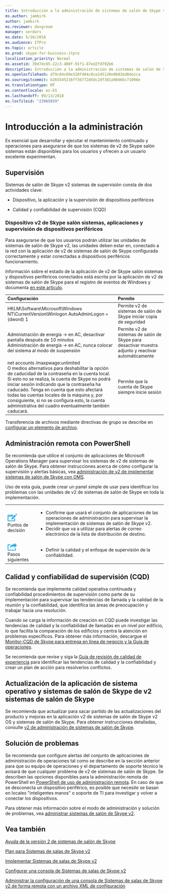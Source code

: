 ```yaml
---
title: Introducción a la administración de sistemas de salón de Skype v2
ms.author: jambirk
author: jambirk
ms.reviewer: davgroom
manager: serdars
ms.date: 5/10/2018
ms.audience: ITPro
ms.topic: article
ms.prod: skype-for-business-itpro
localization_priority: Normal
ms.assetid: 39d7dc65-22c3-400f-91f1-87ed2fd792b6
description: Introducción a la administración de sistemas de salón de Skype v2.
ms.openlocfilehash: d79c04c69e320f404c8ce245120e9b01bd8de1ca
ms.sourcegitcommit: b265545216ff36772d5dc2df381a9046bc71098e
ms.translationtype: MT
ms.contentlocale: es-ES
ms.lasthandoff: 09/13/2018
ms.locfileid: "23965659"
---
```

# <a name="management-overview"></a>Introducción a la administración 

Es esencial que desarrollar y ejecutar el mantenimiento continuado y operaciones para asegurarse de que los sistemas de v2 de Skype salón sistemas están disponibles para los usuarios y ofrecen a un usuario excelente experimentan. 

## <a name="monitoring"></a>Supervisión 

Sistemas de salón de Skype v2 sistemas de supervisión consta de dos actividades clave:

-  Dispositivo, la aplicación y la supervisión de dispositivos periféricos

-  Calidad y confiabilidad de supervisión (CQD)

### <a name="skype-room-systems-v2-device-application-and-peripheral-device-monitoring"></a>Dispositivo v2 de Skype salón sistemas, aplicaciones y supervisión de dispositivos periféricos

Para asegurarse de que los usuarios podrán utilizar las unidades de sistemas de salón de Skype v2, las unidades deben estar en, conectado a la red con la aplicación de v2 de sistemas de salón de Skype configurada correctamente y estar conectadas a dispositivos periféricos funcionamiento. 


Información sobre el estado de la aplicación de v2 de Skype salón sistemas y dispositivos periféricos conectados está escrita por la aplicación de v2 de sistemas de salón de Skype para el registro de eventos de Windows y documenta [en este artículo](oms.md#understand-the-log-entries). 

|**Configuración**|**Permite**|
|:-----|:-----|
|HKLM\Software\Microsoft\Windows NT\CurrentVersion\Winlogon AutoAdminLogon = (dword) 1  <br/> |Permite v2 de sistemas de salón de Skype iniciar copia de seguridad  <br/> |
|Administración de energía -\> en AC, desactivar pantalla después de 10 minutos  <br/> Administración de energía -\> en AC, nunca colocar del sistema al modo de suspensión  <br/> |Permite v2 de sistemas de salón de Skype para desactivar muestra adjunto y reactivar automáticamente  <br/> |
|net accounts /maxpwage:unlimited  <br/> O medios alternativos para deshabilitar la opción de caducidad de la contraseña en la cuenta local. Si esto no se realiza, la cuenta de Skype no podrá iniciar sesión indicando que la contraseña ha caducado. Tenga en cuenta que esto afectará todas las cuentas locales de la máquina y, por consiguiente, si no se configura esto, la cuenta administrativa del cuadro eventualmente también caducará.   <br/> |Permite que la cuenta de Skype siempre inicie sesión  <br/> |
   
Transferencia de archivos mediante directivas de grupo se describe en [configurar un elemento de archivo](https://technet.microsoft.com/en-us/library/cc772536%28v=ws.11%29.aspx).
  
## <a name="remote-management-using-powershell"></a>Administración remota con PowerShell
<a name="RemotePS"> </a>


Se recomienda que utilice el conjunto de aplicaciones de Microsoft Operations Manager para supervisar los sistemas de v2 de sistemas de salón de Skype. Para obtener instrucciones acerca de cómo configurar la supervisión y alertas básicas, vea [administración de v2 de implementar sistemas de salón de Skype con OMS](../../deploy/deploy-clients/with-oms.md). 

Uso de esta guía, puede crear un panel simple de usar para identificar los problemas con las unidades de v2 de sistemas de salón de Skype en toda la implementación. 

|    |     |
|-----------|------------|
|![](../../media/audio_conferencing_image7.png) <br/>Puntos de decisión|<ul><li>Confirme que usará el conjunto de aplicaciones de las operaciones de administración para supervisar la implementación de sistemas de salón de Skype v2.</li><li>Decidir que va a utilizar para alertas de correo electrónico de la lista de distribución de destino.</li></ul>|
|![](../../media/audio_conferencing_image9.png)<br/>Pasos siguientes|<ul><li>Definir la calidad y el enfoque de supervisión de la confiabilidad.</li></ul>|

## <a name="quality-and-reliability-monitoring-cqd"></a>Calidad y confiabilidad de supervisión (CQD)

Se recomienda que implemente calidad operativa continuada y confiabilidad procedimientos de supervisión como parte de su implementación para supervisar las tendencias de llamada y la calidad de la reunión y la confiabilidad, que identifica las áreas de preocupación y trabajar hacia una resolución. 

Cuando se carga la información de creación en CQD puede investigar las tendencias de calidad y la confiabilidad de llamadas en un nivel por edificio, lo que facilita la comparación de los edificios y centra la atención en problemas específicos. Para obtener más información, descargue el [Monitor-CQD de Skype para entrega en línea de negocio y la Guía de operaciones](https://myadvisor.fasttrack.microsoft.com/CloudVoice/Downloads?SelectedIDs=6_2_0_15). 

Se recomienda que revise y siga la [Guía de revisión de calidad de experiencia](https://aka.ms/qerguide) para identificar las tendencias de calidad y la confiabilidad y crear un plan de acción para resolverlos conflictos. 

## <a name="updating-the-skype-room-systems-v2-os-and-skype-room-systems-application"></a>Actualización de la aplicación de sistema operativo y sistemas de salón de Skype de v2 sistemas de salón de Skype 

Se recomienda que actualizar para sacar partido de las actualizaciones del producto y mejoras en la aplicación v2 de sistemas de salón de Skype v2 OS y sistemas de salón de Skype. Para obtener instrucciones detalladas, consulte [v2 de administración de sistemas de salón de Skype](room-systems-v2-operations.md#software-updates). 

## <a name="troubleshooting"></a>Solución de problemas

Se recomienda que configure alertas del conjunto de aplicaciones de administración de operaciones tal como se describe en la sección anterior para que su equipo de operaciones y el departamento de soporte técnico le avisará de que cualquier problema de v2 de sistemas de salón de Skype. Se describen las opciones disponibles para la administración remota de PowerShell en [PowerShell de uso de administración remota](room-systems-v2-operations.md#remote-management-using-powershell). En caso de que se desconecta un dispositivo periférico, es posible que necesite se basan en locales "inteligentes manos" o soporte de TI para investigar y volver a conectar los dispositivos. 

Para obtener más información sobre el modo de administración y solución de problemas, vea [administrar sistemas de salón de Skype v2](room-systems-v2-operations.md#admin-mode-and-device-management). 

## <a name="see-also"></a>Vea también

[Ayuda de la versión 2 de sistemas de salón de Skype](https://support.office.com/en-us/article/Skype-Room-Systems-version-2-help-e667f40e-5aab-40c1-bd68-611fe0002ba2)

[Plan para Sistemas de salas de Skype v2](../../plan-your-deployment/clients-and-devices/skype-room-systems-v2-0.md)

[Implementar Sistemas de salas de Skype v2](../../deploy/deploy-clients/room-systems-v2.md)

[Configurar una consola de Sistemas de salas de Skype v2](../../deploy/deploy-clients/console.md)

[Administrar la configuración de una consola de Sistemas de salas de Skype v2 de forma remota con un archivo XML de configuración](xml-config-file.md)
